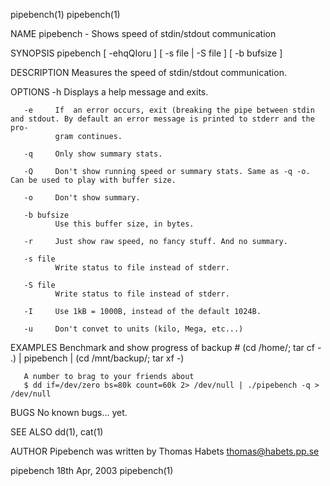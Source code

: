 pipebench(1)                                                                                                                          pipebench(1)

NAME
       pipebench - Shows speed of stdin/stdout communication

SYNOPSIS
       pipebench [ -ehqQIoru ] [ -s file | -S file ] [ -b bufsize ]

DESCRIPTION
       Measures the speed of stdin/stdout communication.

OPTIONS
       -h     Displays a help message and exits.

       -e     If  an error occurs, exit (breaking the pipe between stdin and stdout. By default an error message is printed to stderr and the pro‐
              gram continues.

       -q     Only show summary stats.

       -Q     Don't show running speed or summary stats. Same as -q -o. Can be used to play with buffer size.

       -o     Don't show summary.

       -b bufsize
              Use this buffer size, in bytes.

       -r     Just show raw speed, no fancy stuff. And no summary.

       -s file
              Write status to file instead of stderr.

       -S file
              Write status to file instead of stderr.

       -I     Use 1kB = 1000B, instead of the default 1024B.

       -u     Don't convet to units (kilo, Mega, etc...)

EXAMPLES
       Benchmark and show progress of backup
       # (cd /home/; tar cf - .) | pipebench | (cd /mnt/backup/; tar xf -)

       A number to brag to your friends about
       $ dd if=/dev/zero bs=80k count=60k 2> /dev/null | ./pipebench -q > /dev/null

BUGS
       No known bugs... yet.

SEE ALSO
       dd(1), cat(1)

AUTHOR
       Pipebench was written by Thomas Habets <thomas@habets.pp.se>

pipebench                                                         18th Apr, 2003                                                      pipebench(1)

